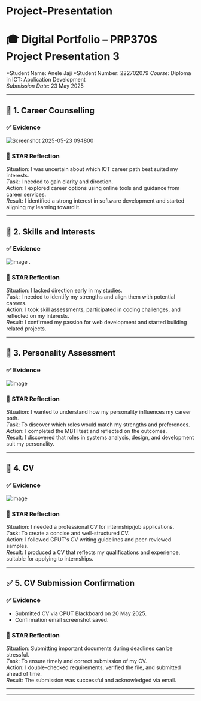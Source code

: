 # Project-Presentation
# 🎓 Digital Portfolio – PRP370S Project Presentation 3
*Student Name: Anele Jaji 
*Student Number: 222702079 
*Course*: Diploma in ICT: Application Development  
*Submission Date*: 23 May 2025  

---

## 📌 1. Career Counselling

### ✅ Evidence
![Screenshot 2025-05-23 094800](https://github.com/user-attachments/assets/0cd0ddb5-6c06-4da1-93c8-8729161dc1f6)


### 🌟 STAR Reflection
*S*ituation: I was uncertain about which ICT career path best suited my interests.  
*T*ask: I needed to gain clarity and direction.  
*A*ction: I explored career options using online tools and guidance from career services.  
*R*esult: I identified a strong interest in software development and started aligning my learning toward it.

---

## 🔧 2. Skills and Interests

### ✅ Evidence
![image](https://github.com/user-attachments/assets/907c3043-b0f7-47a6-9981-577bd4561b62)
.

### 🌟 STAR Reflection
*S*ituation: I lacked direction early in my studies.  
*T*ask: I needed to identify my strengths and align them with potential careers.  
*A*ction: I took skill assessments, participated in coding challenges, and reflected on my interests.  
*R*esult: I confirmed my passion for web development and started building related projects.

---

## 🧠 3. Personality Assessment

### ✅ Evidence
![image](https://github.com/user-attachments/assets/486be89b-3a88-4f89-b8a2-6f45c65d38e0)


### 🌟 STAR Reflection
*S*ituation: I wanted to understand how my personality influences my career path.  
*T*ask: To discover which roles would match my strengths and preferences.  
*A*ction: I completed the MBTI test and reflected on the outcomes.  
*R*esult: I discovered that roles in systems analysis, design, and development suit my personality.

---

## 📄 4. CV

### ✅ Evidence
![image](https://github.com/user-attachments/assets/5a8fa8a3-bbc1-4fdf-9704-c9f017e77e93)


### 🌟 STAR Reflection
*S*ituation: I needed a professional CV for internship/job applications.  
*T*ask: To create a concise and well-structured CV.  
*A*ction: I followed CPUT's CV writing guidelines and peer-reviewed samples.  
*R*esult: I produced a CV that reflects my qualifications and experience, suitable for applying to internships.

---

## ✅ 5. CV Submission Confirmation

### ✅ Evidence
- Submitted CV via CPUT Blackboard on 20 May 2025.
- Confirmation email screenshot saved.

### 🌟 STAR Reflection
*S*ituation: Submitting important documents during deadlines can be stressful.  
*T*ask: To ensure timely and correct submission of my CV.  
*A*ction: I double-checked requirements, verified the file, and submitted ahead of time.  
*R*esult: The submission was successful and acknowledged via email.

---


---
